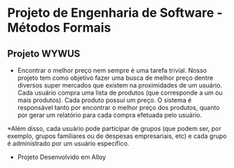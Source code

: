 # Projeto de Engenharia de Software - Métodos Formais

## Projeto WYWUS
* Encontrar o melhor preço nem sempre é uma tarefa trivial. Nosso projeto tem como objetivo fazer uma busca de melhor preço dentre diversos super mercados que existem na proximidades de um usuário. Cada usuário compra uma lista de produtos (que corresponde a um ou mais produtos). Cada produto possui um preço. O sistema é responsável tanto por encontrar o melhor preço dos produtos, quanto por gerar um relatório para cada compra efetuada pelo usuário.

*Além disso, cada usuário pode participar de grupos (que podem ser, por exemplo, grupos familiares ou de despesas empresariais, etc) e cada grupo é administrado por um usuário específico.

* Projeto Desenvolvido em Alloy